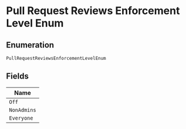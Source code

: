 
# Pull Request Reviews Enforcement Level Enum

## Enumeration

`PullRequestReviewsEnforcementLevelEnum`

## Fields

| Name |
|  --- |
| `Off` |
| `NonAdmins` |
| `Everyone` |

